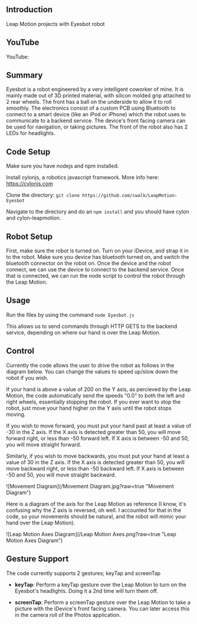 ## Introduction

Leap Motion projects with Eyesbot robot

## YouTube

YouTube: 

## Summary

Eyesbot is a robot engineered by a very intelligent coworker of mine. It is mainly made out of 3D printed material, with silicon molded grip attached to 2 rear wheels. The front has a ball on the underside to allow it to roll smoothly. The electronics consist of a custom PCB using Bluetooth to connect to a smart device (like an iPod or iPhone) which the robot uses to communicate to a backend service. The device's front facing camera can be used for navigation, or taking pictures. The front of the robot also has 2 LEDs for headlights.

## Code Setup

Make sure you have nodejs and npm installed.

Install cylonjs, a robotics javascript framework. More info here: https://cylonjs.com

Clone the directory: `git clone https://github.com/cwalk/LeapMotion-Eyesbot`

Navigate to the directory and do an `npm install` and you should have cylon and cylon-leapmotion.

## Robot Setup

First, make sure the robot is turned on. Turn on your iDevice, and strap it in to the robot. Make sure you device has bluetooth turned on, and switch the bluetooth connector on the robot on. Once the device and the robot connect, we can use the device to connect to the backend service. Once that is connected, we can run the node script to control the robot through the Leap Motion.

## Usage

Run the files by using the command `node Eyesbot.js`

This allows us to send commands through HTTP GETS to the backend service, depending on where our hand is over the Leap Motion. 

## Control

Currently the code allows the user to drive the robot as follows in the diagram below. You can change the values to speed up/slow down the robot if you wish.

If your hand is above a value of 200 on the Y axis, as percieved by the Leap Motion, the code automatically send the speeds "0.0" to both the left and right wheels, essentially stopping the robot. If you ever want to stop the robot, just move your hand higher on the Y axis until the robot stops moving.

If you wish to move forward, you must put your hand past at least a value of -30 in the Z axis. If the X axis is detected greater than 50, you will move forward right, or less than -50 forward left. If X axis is between -50 and 50, you will move straight forward.

Similarly, if you wish to move backwards, you must put your hand at least a value of 30 in the Z axis. If the X axis is detected greater than 50, you will move backward right, or less than -50 backward left. If X axis is between -50 and 50, you will move straight backward.

![Movement Diagram](/Movement Diagram.jpg?raw=true "Movement Diagram")

Here is a diagram of the axis for the Leap Motion as reference (I know, it's confusing why the Z axis is reversed, oh well. I accounted for that in the code, so your movements should be natural, and the robot will mimic your hand over the Leap Motion).

![Leap Motion Axes Diagram](/Leap Motion Axes.png?raw=true "Leap Motion Axes Diagram")

## Gesture Support

The code currently supports 2 gestures; keyTap and screenTap

- **keyTap**: Perform a keyTap gesture over the Leap Motion to turn on the Eyesbot's headlights. Doing it a 2nd time will turn them off.

- **screenTap**: Perform a screenTap gesture over the Leap Motion to take a picture with the iDevice's front facing camera. You can later access this in the camera roll of the Photos application. 
